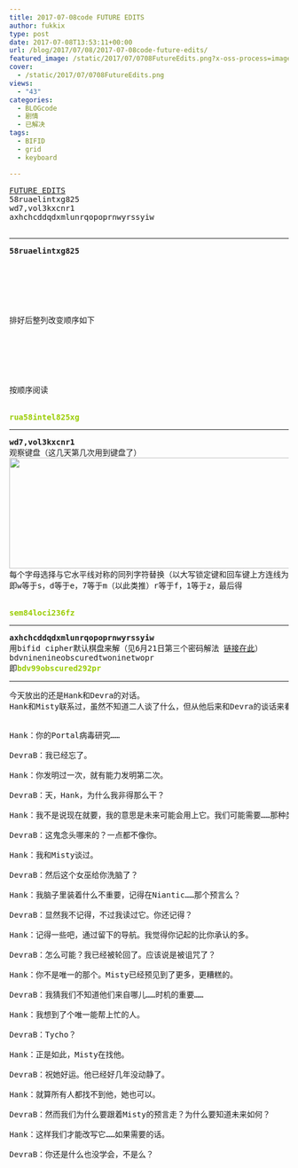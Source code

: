 ```yaml
---
title: 2017-07-08code FUTURE EDITS
author: fukkix
type: post
date: 2017-07-08T13:53:11+00:00
url: /blog/2017/07/08/2017-07-08code-future-edits/
featured_image: /static/2017/07/0708FutureEdits.png?x-oss-process=image/resize,m_fill,w_700,h_220
cover:
  - /static/2017/07/0708FutureEdits.png
views:
  - "43"
categories:
  - BLOGcode
  - 剧情
  - 已解决
tags:
  - BIFID
  - grid
  - keyboard

---
```

<pre><a href="http://investigate.ingress.com/2017/07/08/future-edits/" target="_blank" rel="noopener">FUTURE EDITS</a>
58ruaelintxg825
<!--StartFragment -->wd7,vol3kxcnr1
axhchcddqdxmlunrqopoprnwyrssyiw

<!--more--></pre>

* * *

<pre><strong>58ruaelintxg825
</strong>


<table border="0" cellpading="0" cellspacing="0"   >
  
  	
  
</table>

排好后整列改变顺序如下



<table border="0" cellpading="0" cellspacing="0"   >
  
  	
  
</table>

按顺序阅读

<strong>
<span style="color: #99cc00;">rua58intel825xg</span></strong></pre>

* * *

<pre><strong>wd7,vol3kxcnr1
</strong>观察键盘（这几天第几次用到键盘了）
<a href="/static/2017/07/KBUSA_WB_grande.png"><img class="alignnone size-full wp-image-410" src="/static/2017/07/KBUSA_WB_grande.png" alt="" width="600" height="200" srcset="/static/2017/07/KBUSA_WB_grande.png 600w, /static/2017/07/KBUSA_WB_grande.png?x-oss-process=image/resize,m_fill,w_300,h_100 300w" sizes="(max-width: 600px) 100vw, 600px" /></a>
每个字母选择与它水平线对称的同列字符替换（以大写锁定键和回车键上方连线为对称轴）
即w等于s，d等于e，7等于m（以此类推）r等于f，1等于z，最后得
<!--StartFragment -->

<span style="color: #99cc00;"><strong>sem84loci236fz</strong></span></pre>

* * *

<pre><strong>axhchcddqdxmlunrqopoprnwyrssyiw
</strong>用bifid cipher默认棋盘来解（见6月21日第三个密码解法 <a href="https://www.ingresscode.cn/2017/06/21/2017-06-21code-hank-johnsons-nomad-13magnus-reawakens-part-2/">链接在此</a>）
bdvninenineobscuredtwoninetwopr
即<strong><span style="color: #99cc00;">bdv99obscured292pr</span></strong></pre>

* * *

<pre>今天放出的还是Hank和Devra的对话。
Hank和Misty联系过，虽然不知道二人谈了什么，但从他后来和Devra的谈话来看，Hank的观点被Misty影响了。


Hank：你的Portal病毒研究……

DevraB：我已经忘了。

Hank：你发明过一次，就有能力发明第二次。

DevraB：天，Hank，为什么我非得那么干？

Hank：我不是说现在就要，我的意思是未来可能会用上它。我们可能需要……那种类型的道具。

DevraB：这鬼念头哪来的？一点都不像你。

Hank：我和Misty谈过。

DevraB：然后这个女巫给你洗脑了？

Hank：我脑子里装着什么不重要，记得在Niantic……那个预言么？

DevraB：显然我不记得，不过我读过它。你还记得？

Hank：记得一些吧，通过留下的导航。我觉得你记起的比你承认的多。

DevraB：怎么可能？我已经被轮回了。应该说是被诅咒了？

Hank：你不是唯一的那个。Misty已经预见到了更多，更糟糕的。

DevraB：我猜我们不知道他们来自哪儿……时机的重要……

Hank：我想到了个唯一能帮上忙的人。

DevraB：Tycho？

Hank：正是如此，Misty在找他。

DevraB：祝她好运。他已经好几年没动静了。

Hank：就算所有人都找不到他，她也可以。

DevraB：然而我们为什么要跟着Misty的预言走？为什么要知道未来如何？

Hank：这样我们才能改写它……如果需要的话。

DevraB：你还是什么也没学会，不是么？

</pre>